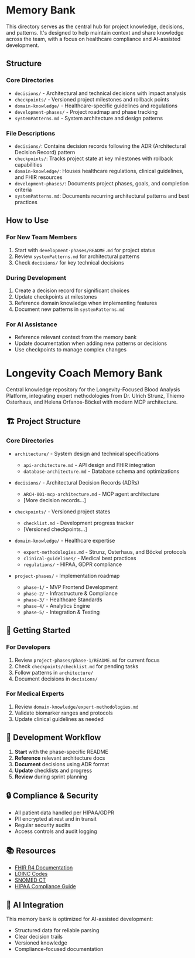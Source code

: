 # Memory Bank

This directory serves as the central hub for project knowledge, decisions, and patterns. It's designed to help maintain context and share knowledge across the team, with a focus on healthcare compliance and AI-assisted development.

## Structure

### Core Directories
- `decisions/` - Architectural and technical decisions with impact analysis
- `checkpoints/` - Versioned project milestones and rollback points
- `domain-knowledge/` - Healthcare-specific guidelines and regulations
- `development-phases/` - Project roadmap and phase tracking
- `systemPatterns.md` - System architecture and design patterns

### File Descriptions
- `decisions/`: Contains decision records following the ADR (Architectural Decision Record) pattern
- `checkpoints/`: Tracks project state at key milestones with rollback capabilities
- `domain-knowledge/`: Houses healthcare regulations, clinical guidelines, and FHIR resources
- `development-phases/`: Documents project phases, goals, and completion criteria
- `systemPatterns.md`: Documents recurring architectural patterns and best practices

## How to Use

### For New Team Members
1. Start with `development-phases/README.md` for project status
2. Review `systemPatterns.md` for architectural patterns
3. Check `decisions/` for key technical decisions

### During Development
1. Create a decision record for significant choices
2. Update checkpoints at milestones
3. Reference domain knowledge when implementing features
4. Document new patterns in `systemPatterns.md`

### For AI Assistance
- Reference relevant context from the memory bank
- Update documentation when adding new patterns or decisions
- Use checkpoints to manage complex changes

# Longevity Coach Memory Bank

Central knowledge repository for the Longevity-Focused Blood Analysis Platform, integrating expert methodologies from Dr. Ulrich Strunz, Thiemo Osterhaus, and Helena Orfanos-Böckel with modern MCP architecture.

## 🏗️ Project Structure

### Core Directories
- `architecture/` - System design and technical specifications
  - `api-architecture.md` - API design and FHIR integration
  - `database-architecture.md` - Database schema and optimizations

- `decisions/` - Architectural Decision Records (ADRs)
  - `ARCH-001-mcp-architecture.md` - MCP agent architecture
  - [More decision records...]

- `checkpoints/` - Versioned project states
  - `checklist.md` - Development progress tracker
  - [Versioned checkpoints...]

- `domain-knowledge/` - Healthcare expertise
  - `expert-methodologies.md` - Strunz, Osterhaus, and Böckel protocols
  - `clinical-guidelines/` - Medical best practices
  - `regulations/` - HIPAA, GDPR compliance

- `project-phases/` - Implementation roadmap
  - `phase-1/` - MVP Frontend Development
  - `phase-2/` - Infrastructure & Compliance
  - `phase-3/` - Healthcare Standards
  - `phase-4/` - Analytics Engine
  - `phase-5/` - Integration & Testing

## 🚀 Getting Started

### For Developers
1. Review `project-phases/phase-1/README.md` for current focus
2. Check `checkpoints/checklist.md` for pending tasks
3. Follow patterns in `architecture/`
4. Document decisions in `decisions/`

### For Medical Experts
1. Review `domain-knowledge/expert-methodologies.md`
2. Validate biomarker ranges and protocols
3. Update clinical guidelines as needed

## 🔄 Development Workflow

1. **Start** with the phase-specific README
2. **Reference** relevant architecture docs
3. **Document** decisions using ADR format
4. **Update** checklists and progress
5. **Review** during sprint planning

## 🔒 Compliance & Security

- All patient data handled per HIPAA/GDPR
- PII encrypted at rest and in transit
- Regular security audits
- Access controls and audit logging

## 📚 Resources

- [FHIR R4 Documentation](https://www.hl7.org/fhir/)
- [LOINC Codes](https://loinc.org/)
- [SNOMED CT](https://www.snomed.org/)
- [HIPAA Compliance Guide](https://www.hhs.gov/hipaa/index.html)

## 🤖 AI Integration

This memory bank is optimized for AI-assisted development:
- Structured data for reliable parsing
- Clear decision trails
- Versioned knowledge
- Compliance-focused documentation
